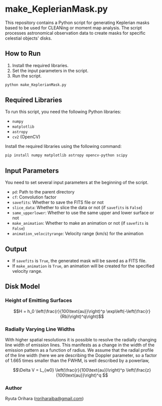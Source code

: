 # make_KeplerianMask.py

This repository contains a Python script for generating Keplerian masks based to be used for CLEANing or moment map analysis. The script processes astronomical observation data to create masks for specific celestial objects' disks.

## How to Run

1. Install the required libraries.
2. Set the input parameters in the script.
3. Run the script.
   
```python
python make_KeplerianMask.py
```

## Required Libraries

To run this script, you need the following Python libraries:
- `numpy`
- `matplotlib`
- `astropy`
- `cv2` (OpenCV)

Install the required libraries using the following command:
```bash
pip install numpy matplotlib astropy opencv-python scipy
```

## Input Parameters

You need to set several input parameters at the beginning of the script.

- `pd`: Path to the parent directory
- `cf`: Convolution factor
- `savefits`: Whether to save the FITS file or not
- `slice_data`: Whether to slice the data or not (if `savefits` is `False`)
- `same_upperlower`: Whether to use the same upper and lower surface or not
- `make_animation`: Whether to make an animation or not (if `savefits` is `False`)
- `animation_velocityrange`: Velocity range (km/s) for the animation


## Output

- If `savefits` is `True`, the generated mask will be saved as a FITS file.
- If `make_animation` is `True`, an animation will be created for the specified velocity range.

## Disk Model

### Height of Emitting Surfaces

$$H = h_0 \left(\frac{r}{100\text{au}}\right)^p \exp\left(-\left(\frac{r}{Rb}\right)^q\right)$$

### Radially Varying Line Widths

With higher spatial resolutions it is possible to resolve the radially changing line width of emission lines. This manifests as a change in the width of the emission pattern as a function of radius. We assume that the radial profile of the line width (here we are describing the Doppler parameter, so a factor of 1.665 times smaller than the FWHM, is well described by a powerlaw,

$$\Delta V = L_{w0} \left(\frac{r}{100\text{au}}\right)^p \left(\frac{z}{100\text{au}}\right)^q $$

### Author

Ryuta Orihara (roriharaiba@gmail.com)
